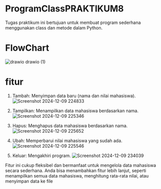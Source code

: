# ProgramClassPRAKTIKUM8
Tugas praktikum ini bertujuan untuk membuat program sederhana menggunakan class dan metode dalam Python.

# FlowChart
![drawio drawio (1)](https://github.com/user-attachments/assets/0dbdd464-3d3d-4024-b92b-3894054c0927)

# fitur
1. Tambah: Menyimpan data baru (nama dan nilai mahasiswa).
 ![Screenshot 2024-12-09 224833](https://github.com/user-attachments/assets/b94a32bc-9124-48fb-8194-3281cbcbb804)


2. Tampilkan: Menampilkan data mahasiswa berdasarkan nama.
  ![Screenshot 2024-12-09 225346](https://github.com/user-attachments/assets/af7f2ec8-9739-44bf-9889-e3771777248c)

3. Hapus: Menghapus data mahasiswa berdasarkan nama.
![Screenshot 2024-12-09 225652](https://github.com/user-attachments/assets/395e2e97-0d0f-4ff5-84ad-8506379238e3)


4. Ubah: Memperbarui nilai mahasiswa yang sudah ada.
   ![Screenshot 2024-12-09 225546](https://github.com/user-attachments/assets/2650f70b-a58c-41c2-8312-de5fb45d41a7)

5. Keluar: Mengakhiri program.
    ![Screenshot 2024-12-09 234039](https://github.com/user-attachments/assets/fe23e751-1c4d-464f-a26d-f8d9d10aad5b)

Fitur ini cukup fleksibel dan bermanfaat untuk mengelola data mahasiswa secara sederhana. Anda bisa menambahkan fitur lebih lanjut, seperti menampilkan semua data mahasiswa, menghitung rata-rata nilai, atau menyimpan data ke file
